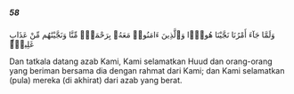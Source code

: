 ##### 58

<span class="ayah">وَلَمَّا جَآءَ أَمْرُنَا نَجَّيْنَا هُودًۭا وَٱلَّذِينَ ءَامَنُوا۟ مَعَهُۥ بِرَحْمَةٍۢ مِّنَّا وَنَجَّيْنَٰهُم مِّنْ عَذَابٍ غَلِيظٍۢ</span>

<span class="ayah_translation">Dan tatkala datang azab Kami, Kami selamatkan Huud dan orang-orang yang beriman bersama dia dengan rahmat dari Kami; dan Kami selamatkan (pula) mereka (di akhirat) dari azab yang berat.</span>
